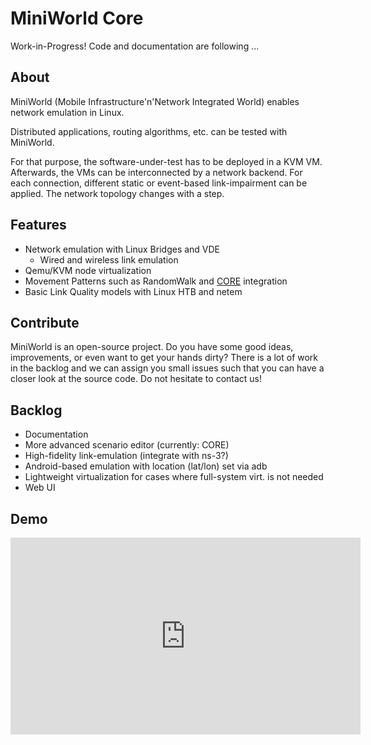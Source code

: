 # MiniWorld Core

Work-in-Progress! Code and documentation are following ...

## About
MiniWorld (Mobile Infrastructure'n'Network Integrated World) enables network emulation in Linux.

Distributed applications, routing algorithms, etc. can be tested with MiniWorld.

For that purpose, the software-under-test has to be deployed in a KVM VM. Afterwards, the VMs can be interconnected by a network backend. For each connection, different static or event-based link-impairment can be applied. The network topology changes with a step.

## Features
- Network emulation with Linux Bridges and VDE
	- Wired and wireless link emulation
- Qemu/KVM node virtualization
- Movement Patterns such as RandomWalk and [CORE](https://www.nrl.navy.mil/itd/ncs/products/core) integration
- Basic Link Quality models with Linux HTB and netem

## Contribute
MiniWorld is an open-source project.
Do you have some good ideas, improvements, or even want to get your hands dirty?
There is a lot of work in the backlog and we can assign you small issues such that you can have a closer look at the source code.
Do not hesitate to contact us!

## Backlog
- Documentation
- More advanced scenario editor (currently: CORE)
- High-fidelity link-emulation (integrate with ns-3?)
- Android-based emulation with location (lat/lon) set via adb
- Lightweight virtualization for cases where full-system virt. is not needed
- Web UI

## Demo

<iframe width="560" height="315" src="https://www.youtube.com/embed/j6D-43Tso04?list=PLU2J7CyV0Bom-gBxH_NdKPX8jfrQDtS5v" frameborder="0" allowfullscreen></iframe>
